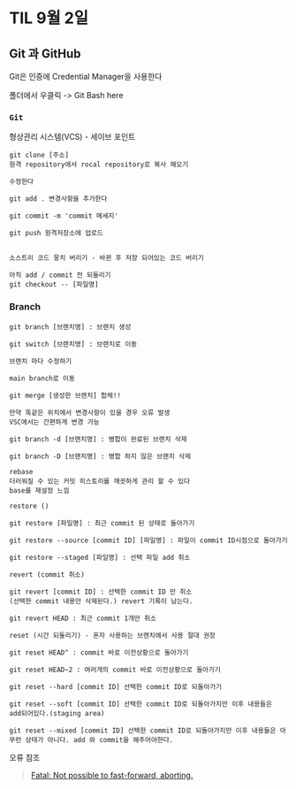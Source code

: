 # TIL 9월 2일

## Git 과 GitHub

Git은 인증에 Credential Manager을 사용한다

폴더에서 우클릭 -> Git Bash here 

### `Git`
형상관리 시스템(VCS) - 세이브 포인트


```
git clone [주소]
원격 repository에서 rocal repository로 복사 해오기

수정한다

git add . 변경사항을 추가한다

git commit -m 'commit 메세지'

git push 원격저장소에 업로드


소스트리 코드 뭉치 버리기 - 바뀐 후 저장 되어있는 코드 버리기

아직 add / commit 전 되돌리기
git checkout -- [파일명]
```

### Branch
```
git branch [브랜치명] : 브랜치 생성

git switch [브랜치명] : 브랜치로 이동

브랜치 마다 수정하기

main branch로 이동

git merge [생성한 브랜치] 합체!!

만약 똑같은 위치에서 변경사항이 있을 경우 오류 발생
VSC에서는 간편하게 변경 가능

git branch -d [브랜치명] : 병합이 완료된 브랜치 삭제

git branch -D [브랜치명] : 병합 하지 않은 브랜치 삭제

rebase 
더러워질 수 있는 커밋 히스토리를 깨끗하게 관리 할 수 있다
base를 재설정 느낌

restore ()

git restore [파일명] : 최근 commit 된 상태로 돌아가기

git restore --source [commit ID] [파일명] : 파일이 commit ID시점으로 돌아가기

git restore --staged [파일명] : 선택 파일 add 취소

revert (commit 취소)

git revert [commit ID] : 선택한 commit ID 만 취소
(선택한 commit 내용만 삭제된다.) revert 기록이 남는다.

git revert HEAD : 최근 commit 1개만 취소

reset (시간 되돌리기) - 혼자 사용하는 브랜치에서 사용 절대 권장

git reset HEAD^ : commit 바로 이전상황으로 돌아가기

git reset HEAD~2 : 여러개의 commit 바로 이전상황으로 돌아가기

git reset --hard [commit ID] 선택한 commit ID로 되돌아가기

git reset --soft [commit ID] 선택한 commit ID로 되돌아가지만 이후 내용들은 add되어있다.(staging area)

git reset --mixed [commit ID] 선택한 commit ID로 되돌아가지만 이후 내용들은 아무런 상태가 아니다. add 와 commit을 해주어야한다.
```





오류 참조
>[Fatal: Not possible to fast-forward, aborting.](https://mytory.net/2022/01/13/git-fatal-not-possible-to-fast-forward-aborting.html)